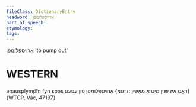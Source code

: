 ```yaml
---
fileClass: DictionaryEntry
headword: אַרויספּלומפּן
part_of_speech: 
etymology: 
tags: 
---
```

אַרויספּלומפּן
'to pump out'

WESTERN
========

ənausplymp͡m fyn ɛpəs אַרויספּלומפּן פֿון עפּעס {ɴᴏᴛᴇ: דאָס איז שוין מיט אַ מאַשין} {WTCP, Vác, 47197}
